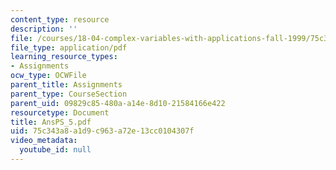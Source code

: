 ```yaml
---
content_type: resource
description: ''
file: /courses/18-04-complex-variables-with-applications-fall-1999/75c343a8a1d9c963a72e13cc0104307f_AnsPS_5.pdf
file_type: application/pdf
learning_resource_types:
- Assignments
ocw_type: OCWFile
parent_title: Assignments
parent_type: CourseSection
parent_uid: 09829c85-480a-a14e-8d10-21584166e422
resourcetype: Document
title: AnsPS_5.pdf
uid: 75c343a8-a1d9-c963-a72e-13cc0104307f
video_metadata:
  youtube_id: null
---
```

